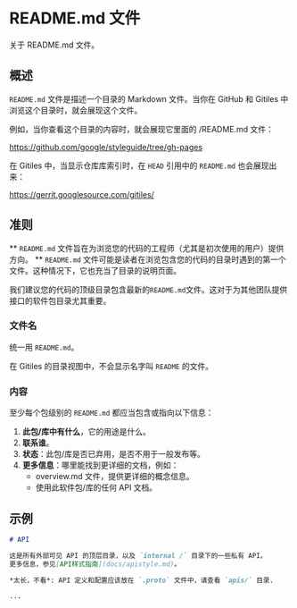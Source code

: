 # README.md 文件

关于 README.md 文件。

## 概述

`README.md` 文件是描述一个目录的 Markdown 文件。当你在 GitHub 和 Gitiles 中浏览这个目录时，就会展现这个文件。

例如，当你查看这个目录的内容时，就会展现它里面的 /README.md 文件：

https://github.com/google/styleguide/tree/gh-pages

在 Gitiles 中，当显示仓库库索引时，在 `HEAD` 引用中的 `README.md` 也会展现出来：

https://gerrit.googlesource.com/gitiles/

## 准则

** `README.md` 文件旨在为浏览您的代码的工程师（尤其是初次使用的用户）提供方向。
** `README.md` 文件可能是读者在浏览包含您的代码的目录时遇到的第一个文件。这种情况下，它也充当了目录的说明页面。

我们建议您的代码的顶级目录包含最新的`README.md`文件。这对于为其他团队提供接口的软件包目录尤其重要。

### 文件名

统一用 `README.md`。

在 Gitiles 的目录视图中，不会显示名字叫 `README` 的文件。

### 内容

至少每个包级别的 `README.md` 都应当包含或指向以下信息：

1.  **此包/库中有什么**，它的用途是什么。
2.  **联系谁**。
3.  **状态**：此包/库是否已弃用，是否不用于一般发布等。
4.  **更多信息**：哪里能找到更详细的文档，例如：
     * overview.md 文件，提供更详细的概念信息。
     * 使用此软件包/库的任何 API 文档。
	  
## 示例

```markdown
# API

这是所有外部可见 API 的顶层目录，以及 `internal /` 目录下的一些私有 API。
更多信息，参见[API样式指南](docs/apistyle.md)。

*太长，不看*: API 定义和配置应该放在 `.proto` 文件中，请查看 `apis/` 目录.

...
```
